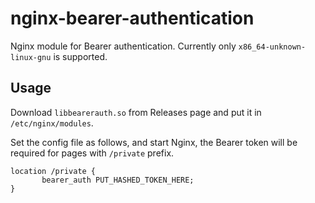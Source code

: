 # nginx-bearer-authentication

Nginx module for Bearer authentication. Currently only `x86_64-unknown-linux-gnu` is supported.

## Usage

Download `libbearerauth.so` from Releases page and put it in `/etc/nginx/modules`.

Set the config file as follows, and start Nginx, the Bearer token will be required for pages with `/private` prefix.

```
location /private {
       bearer_auth PUT_HASHED_TOKEN_HERE;
}
```
